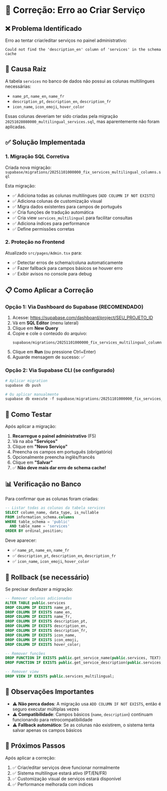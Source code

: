 # 🔧 Correção: Erro ao Criar Serviço

## ❌ Problema Identificado

Erro ao tentar criar/editar serviços no painel administrativo:
```
Could not find the 'description_en' column of 'services' in the schema cache
```

## 🎯 Causa Raiz

A tabela `services` no banco de dados não possui as colunas multilíngues necessárias:
- `name_pt`, `name_en`, `name_fr`
- `description_pt`, `description_en`, `description_fr`
- `icon_name`, `icon_emoji`, `hover_color`

Essas colunas deveriam ter sido criadas pela migração `20251028080000_multilingual_services.sql`, mas aparentemente não foram aplicadas.

## ✅ Solução Implementada

### 1. **Migração SQL Corretiva**

Criada nova migração: `supabase/migrations/20251101000000_fix_services_multilingual_columns.sql`

Esta migração:
- ✅ Adiciona todas as colunas multilíngues (`ADD COLUMN IF NOT EXISTS`)
- ✅ Adiciona colunas de customização visual
- ✅ Migra dados existentes para campos de português
- ✅ Cria funções de tradução automática
- ✅ Cria view `services_multilingual` para facilitar consultas
- ✅ Adiciona índices para performance
- ✅ Define permissões corretas

### 2. **Proteção no Frontend**

Atualizado `src/pages/Admin.tsx` para:
- ✅ Detectar erros de schema/coluna automaticamente
- ✅ Fazer fallback para campos básicos se houver erro
- ✅ Exibir avisos no console para debug

## 📋 Como Aplicar a Correção

### **Opção 1: Via Dashboard do Supabase** (RECOMENDADO)

1. Acesse: https://supabase.com/dashboard/project/SEU_PROJETO_ID
2. Vá em **SQL Editor** (menu lateral)
3. Clique em **New Query**
4. Copie e cole o conteúdo do arquivo:
   ```
   supabase/migrations/20251101000000_fix_services_multilingual_columns.sql
   ```
5. Clique em **Run** (ou pressione Ctrl+Enter)
6. Aguarde mensagem de sucesso: ✅

### **Opção 2: Via Supabase CLI** (se configurado)

```powershell
# Aplicar migration
supabase db push

# Ou aplicar manualmente
supabase db execute -f supabase/migrations/20251101000000_fix_services_multilingual_columns.sql
```

## 🧪 Como Testar

Após aplicar a migração:

1. **Recarregue o painel administrativo** (F5)
2. Vá na aba **"Serviços"**
3. Clique em **"Novo Serviço"**
4. Preencha os campos em português (obrigatório)
5. Opcionalmente preencha inglês/francês
6. Clique em **"Salvar"**
7. ✅ **Não deve mais dar erro de schema cache!**

## 📊 Verificação no Banco

Para confirmar que as colunas foram criadas:

```sql
-- Listar todas as colunas da tabela services
SELECT column_name, data_type, is_nullable
FROM information_schema.columns
WHERE table_schema = 'public' 
  AND table_name = 'services'
ORDER BY ordinal_position;
```

Deve aparecer:
- ✅ `name_pt`, `name_en`, `name_fr`
- ✅ `description_pt`, `description_en`, `description_fr`
- ✅ `icon_name`, `icon_emoji`, `hover_color`

## 🔄 Rollback (se necessário)

Se precisar desfazer a migração:

```sql
-- Remover colunas adicionadas
ALTER TABLE public.services 
DROP COLUMN IF EXISTS name_pt,
DROP COLUMN IF EXISTS name_en,
DROP COLUMN IF EXISTS name_fr,
DROP COLUMN IF EXISTS description_pt,
DROP COLUMN IF EXISTS description_en,
DROP COLUMN IF EXISTS description_fr,
DROP COLUMN IF EXISTS icon_name,
DROP COLUMN IF EXISTS icon_emoji,
DROP COLUMN IF EXISTS hover_color;

-- Remover funções
DROP FUNCTION IF EXISTS public.get_service_name(public.services, TEXT);
DROP FUNCTION IF EXISTS public.get_service_description(public.services, TEXT);

-- Remover view
DROP VIEW IF EXISTS public.services_multilingual;
```

## 📝 Observações Importantes

- ⚠️ **Não perca dados**: A migração usa `ADD COLUMN IF NOT EXISTS`, então é seguro executar múltiplas vezes
- ⚠️ **Compatibilidade**: Campos básicos (`name`, `description`) continuam funcionando para retrocompatibilidade
- ⚠️ **Fallback automático**: Se as colunas não existirem, o sistema tenta salvar apenas os campos básicos

## 🎉 Próximos Passos

Após aplicar a correção:

1. ✅ Criar/editar serviços deve funcionar normalmente
2. ✅ Sistema multilíngue estará ativo (PT/EN/FR)
3. ✅ Customização visual de serviços estará disponível
4. ✅ Performance melhorada com índices
